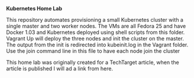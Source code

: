 **Kubernetes Home Lab**

This repository automates provisioning a small Kubernetes cluster with a single master and two worker nodes.
The VMs are all Fedora 25 and have Docker 1.03 and Kubernetes deployed using shell scripts from this folder.
Vagrant Up will deploy the three nodes and init the cluster on the master. The output from the init is redirected into kubeinit.log in the Vagrant folder. 
Use the join command line in this file to have each node join the cluster

This home lab was originally created for a TechTarget article, when the article is published I will ad a link from here.

